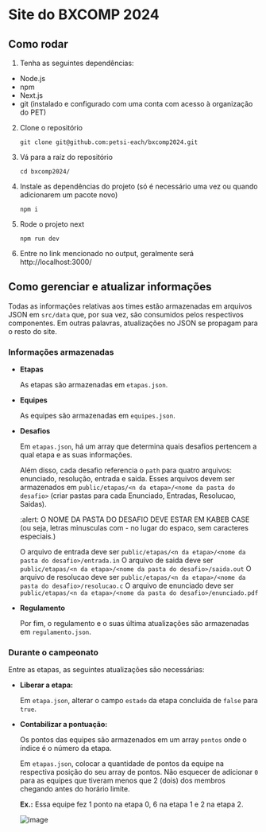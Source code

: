 # Site do BXCOMP 2024

## Como rodar

1) Tenha as seguintes dependências:

* Node.js
* npm
* Next.js
* git (instalado e configurado com uma conta com acesso à organização do PET)

2) Clone o repositório
    ```
    git clone git@github.com:petsi-each/bxcomp2024.git
    ```

3) Vá para a raíz do repositório

    ```
    cd bxcomp2024/
    ```

4) Instale as dependências do projeto (só é necessário uma vez ou quando adicionarem um pacote novo)

    ```
    npm i
    ```

5) Rode o projeto next

    ```
    npm run dev
    ```

6) Entre no link mencionado no output, geralmente será http://localhost:3000/

## Como gerenciar e atualizar informações

Todas as informações relativas aos times estão armazenadas em arquivos JSON em ```src/data``` que, por sua vez, são consumidos pelos respectivos componentes. Em outras palavras, atualizações no JSON se propagam para o resto do site.

### Informações armazenadas

* **Etapas**

    As etapas são armazenadas em ```etapas.json```.

* **Equipes**

    As equipes são armazenadas em ```equipes.json```.

* **Desafios**

    Em ```etapas.json```, há um array que determina quais desafios pertencem a qual etapa e as suas informações.

    Além disso, cada desafio referencia o ```path``` para quatro arquivos: enunciado, resolução, entrada e saida. Esses arquivos devem ser armazenados em ```public/etapas/<n da etapa>/<nome da pasta do desafio>``` (criar pastas para cada Enunciado, Entradas, Resolucao, Saidas).

    :alert: O NOME DA PASTA DO DESAFIO DEVE ESTAR EM KABEB CASE (ou seja, letras minusculas com - no lugar do espaco, sem caracteres especiais.)

    O arquivo de entrada deve ser ```public/etapas/<n da etapa>/<nome da pasta do desafio>/entrada.in```
    O arquivo de saida deve ser ```public/etapas/<n da etapa>/<nome da pasta do desafio>/saida.out```
    O arquivo de resolucao deve ser ```public/etapas/<n da etapa>/<nome da pasta do desafio>/resolucao.c```
    O arquivo de enunciado deve ser ```public/etapas/<n da etapa>/<nome da pasta do desafio>/enunciado.pdf```

* **Regulamento**

    Por fim, o regulamento e o suas última atualizações são armazenadas em ```regulamento.json```.

### Durante o campeonato

Entre as etapas, as seguintes atualizações são necessárias:

* **Liberar a etapa:**

    Em ```etapa.json```, alterar o campo ```estado``` da etapa concluída de ```false``` para ```true```.

* **Contabilizar a pontuação:**

    Os pontos das equipes são armazenados em um array ```pontos``` onde o índice é o número da etapa.

    Em ```etapas.json```, colocar a quantidade de pontos da equipe na respectiva posição do seu array de pontos. Não esquecer de adicionar ```0``` para as equipes que tiveram menos que 2 (dois) dos membros chegando antes do horário limite.

    **Ex.:** Essa equipe fez 1 ponto na etapa 0, 6 na etapa 1 e 2 na etapa 2.
  
    ![image](https://github.com/user-attachments/assets/3defdba2-b556-4635-b118-41c5c13ee43d)
